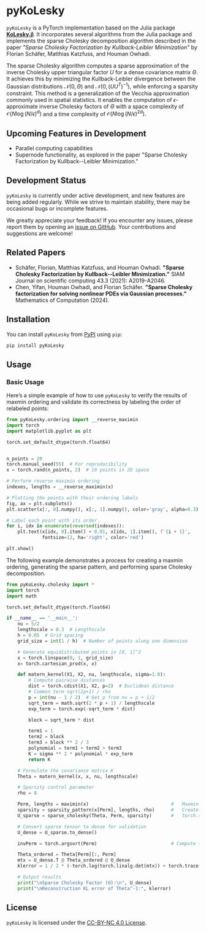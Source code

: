 # pyKoLesky

`pyKoLesky` is a PyTorch implementation based on the Julia package **[KoLesky.jl](https://github.com/f-t-s/KoLesky.jl)**. It incorporates several algorithms from the Julia package and implements the sparse Cholesky decomposition algorithm described in the paper *"Sparse Cholesky Factorization by Kullback-Leibler Minimization"* by Florian Schäfer, Matthias Katzfuss, and Houman Owhadi.


The sparse Cholesky algorithm computes a sparse approximation of the inverse Cholesky upper triangular factor $U$ for a dense covariance matrix $\Theta$. It achieves this by minimizing the Kullback-Leibler divergence between the Gaussian distributions $\mathcal{N}(0, \Theta)$ and $\mathcal{N}(0, (UU^T)^{-1})$, while enforcing a sparsity constraint. This method is a generalization of the Vecchia approximation commonly used in spatial statistics. It enables the computation of $\epsilon$-approximate inverse Cholesky factors of $\Theta$ with a space complexity of $\mathcal{O}(N \log(N/\epsilon)^d)$ and a time complexity of $\mathcal{O}(N \log(N/\epsilon)^{2d})$.

## Upcoming Features in Development
- Parallel computing capabilities
- Supernode functionality, as explored in the paper "Sparse Cholesky Factorization by Kullback--Leibler Minimization."

## Development Status

`pyKoLesky` is currently under active development, and new features are being added regularly. While we strive to maintain stability, there may be occasional bugs or incomplete features. 

We greatly appreciate your feedback! If you encounter any issues, please report them by opening an [issue on GitHub](https://github.com/yangx0e/pyKoLesky/issues). Your contributions and suggestions are welcome!



## Related Papers

- Schäfer, Florian, Matthias Katzfuss, and Houman Owhadi. **"Sparse Cholesky Factorization by Kullback--Leibler Minimization."** SIAM Journal on scientific computing 43.3 (2021): A2019-A2046.
- Chen, Yifan, Houman Owhadi, and Florian Schäfer. **"Sparse Cholesky factorization for solving nonlinear PDEs via Gaussian processes."** Mathematics of Computation (2024).

## Installation

You can install `pyKoLesky` from [PyPI](https://pypi.org/project/pyKoLesky/) using `pip`:

```bash
pip install pyKoLesky
```


## Usage

### Basic Usage

Here’s a simple example of how to use `pyKoLesky` to verify the results of maxmin ordering and validate its correctness by labeling the order of relabeled points:


```python
from pyKoLesky.ordering import __reverse_maximin
import torch
import matplotlib.pyplot as plt

torch.set_default_dtype(torch.float64)


n_points = 20
torch.manual_seed(55)  # For reproducibility
x = torch.rand(n_points, 2)  # 10 points in 2D space

# Perform reverse maximin ordering
indexes, lengths = __reverse_maximin(x)

# Plotting the points with their ordering labels
fig, ax = plt.subplots()
plt.scatter(x[:, 0].numpy(), x[:, 1].numpy(), color='gray', alpha=0.3)

# Label each point with its order
for i, idx in enumerate(reversed(indexes)):
    plt.text(x[idx, 0].item() + 0.01, x[idx, 1].item(), f'{i + 1}',
             fontsize=12, ha='right', color='red')

plt.show()
```

The following example demonstrates a process for creating a maxmin ordering, generating the sparse pattern, and performing sparse Cholesky decomposition.


```python
from pyKoLesky.cholesky import *
import torch
import math

torch.set_default_dtype(torch.float64)

if __name__ == '__main__':
    nu = 5/2
    lengthscale = 0.3  # Lengthscale
    h = 0.05  # Grid spacing
    grid_size = int(1 / h)  # Number of points along one dimension

    # Generate equidistributed points in [0, 1]^2
    x = torch.linspace(0, 1, grid_size)
    x= torch.cartesian_prod(x, x)

    def matern_kernel(X1, X2, nu, lengthscale, sigma=1.0):
        # Compute pairwise distances
        dist = torch.cdist(X1, X2, p=2)  # Euclidean distance
        # Common term sqrt(2p+1) / rho
        p = int(nu - 1 / 2)  # Get p from nu = p + 1/2
        sqrt_term = math.sqrt(2 * p + 1) / lengthscale
        exp_term = torch.exp(-sqrt_term * dist)

        block = sqrt_term * dist

        term1 = 1
        term2 = block
        term3 = block ** 2 / 3
        polynomial = term1 + term2 + term3
        K = sigma ** 2 * polynomial * exp_term
        return K

    # Formulate the covariance matrix K
    Theta = matern_kernel(x, x, nu, lengthscale)

    # Sparsity control parameter
    rho = 8

    Perm, lengths = maximin(x)                              #   Maxmin ordering
    sparsity = sparsity_pattern(x[Perm], lengths, rho)      #   Create Sparsity Pattern
    U_sparse = sparse_cholesky(Theta, Perm, sparsity)       #   torch.sparse_coo_tensor structure sparse matrix

    # Convert sparse tensor to dense for validation
    U_dense = U_sparse.to_dense()

    invPerm = torch.argsort(Perm)                           # Compute the inverse ordering

    Theta_ordered = Theta[Perm][:, Perm]
    mtx = U_dense.T @ Theta_ordered @ U_dense
    klerror = 1 / 2 * (-torch.log(torch.linalg.det(mtx)) + torch.trace(mtx) - len(mtx))

    # Output results
    print("\nSparse Cholesky Factor (U):\n", U_dense)
    print("\nReconstruction KL error of Theta^-1:", klerror)
```


## License

`pyKoLesky` is licensed under the [CC-BY-NC 4.0 License](https://creativecommons.org/licenses/by-nc/4.0/).


